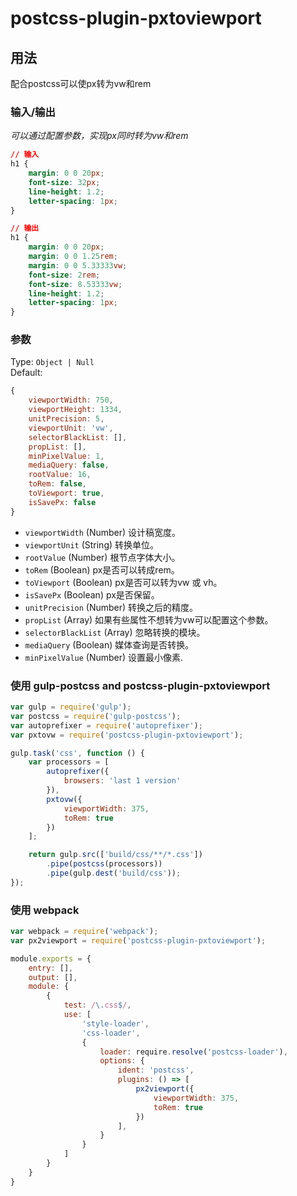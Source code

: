 # postcss-plugin-pxtoviewport

## 用法

配合postcss可以使px转为vw和rem


### 输入/输出

*可以通过配置参数，实现px同时转为vw和rem*

```css
// 输入
h1 {
    margin: 0 0 20px;
    font-size: 32px;
    line-height: 1.2;
    letter-spacing: 1px;
}

// 输出
h1 {
    margin: 0 0 20px;
    margin: 0 0 1.25rem;
    margin: 0 0 5.33333vw;
    font-size: 2rem;
    font-size: 8.53333vw;
    line-height: 1.2;
    letter-spacing: 1px;
}
```

### 参数

Type: `Object | Null`  
Default:
```js
{
    viewportWidth: 750,
    viewportHeight: 1334,
    unitPrecision: 5,
    viewportUnit: 'vw',
    selectorBlackList: [],
    propList: [],
    minPixelValue: 1,
    mediaQuery: false,
    rootValue: 16,
    toRem: false,
    toViewport: true,
    isSavePx: false
}
```

- `viewportWidth` (Number) 设计稿宽度。
- `viewportUnit` (String) 转换单位。
- `rootValue` (Number) 根节点字体大小。
- `toRem` (Boolean) px是否可以转成rem。
- `toViewport` (Boolean) px是否可以转为vw 或 vh。
- `isSavePx` (Boolean) px是否保留。
- `unitPrecision` (Number) 转换之后的精度。
- `propList` (Array) 如果有些属性不想转为vw可以配置这个参数。
- `selectorBlackList` (Array) 忽略转换的模块。
- `mediaQuery` (Boolean) 媒体查询是否转换。
- `minPixelValue` (Number) 设置最小像素.


### 使用 gulp-postcss and postcss-plugin-pxtoviewport

```js
var gulp = require('gulp');
var postcss = require('gulp-postcss');
var autoprefixer = require('autoprefixer');
var pxtovw = require('postcss-plugin-pxtoviewport');

gulp.task('css', function () {
    var processors = [
        autoprefixer({
            browsers: 'last 1 version'
        }),
        pxtovw({
            viewportWidth: 375,
            toRem: true
        })
    ];

    return gulp.src(['build/css/**/*.css'])
        .pipe(postcss(processors))
        .pipe(gulp.dest('build/css'));
});
```

### 使用 webpack
```js
var webpack = require('webpack');
var px2viewport = require('postcss-plugin-pxtoviewport');

module.exports = {
    entry: [],
    output: [],
    module: {
        {
            test: /\.css$/,
            use: [
                'style-loader',
                'css-loader',
                {
                    loader: require.resolve('postcss-loader'),
                    options: {
                        ident: 'postcss',
                        plugins: () => [
                            px2viewport({
                                viewportWidth: 375,
                                toRem: true
                            })
                        ],
                    }
                }
            ]
        }
    }
}
```